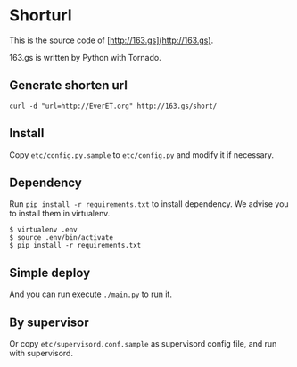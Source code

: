 # Shorturl 

This is the source code of [http://163.gs](http://163.gs). 

163.gs is written by Python with Tornado. 

## Generate shorten url

``` 
curl -d "url=http://EverET.org" http://163.gs/short/
```

## Install
Copy `etc/config.py.sample` to `etc/config.py` and modify it if necessary.

## Dependency
Run `pip install -r requirements.txt` to install dependency. We advise you to install them in virtualenv.

```
$ virtualenv .env
$ source .env/bin/activate
$ pip install -r requirements.txt
```

## Simple deploy
And you can run execute `./main.py` to run it.

## By supervisor
Or copy `etc/supervisord.conf.sample` as supervisord config file, and run with supervisord.

